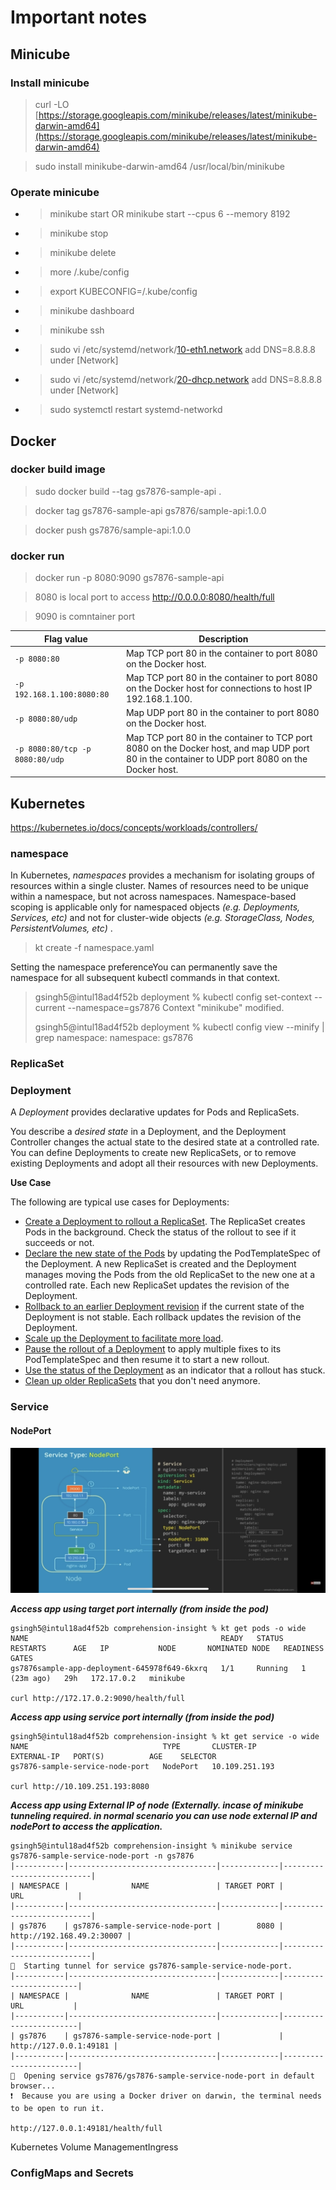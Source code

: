 # Important notes

## Minicube

### Install minicube

> curl -LO [https://storage.googleapis.com/minikube/releases/latest/minikube-darwin-amd64](https://storage.googleapis.com/minikube/releases/latest/minikube-darwin-amd64)

> sudo install minikube-darwin-amd64 /usr/local/bin/minikube

### Operate minicube

* > minikube start OR minikube start --cpus 6 --memory 8192
  >
* > minikube stop
  >
* > minikube delete
  >
* > more /.kube/config
  >
* > export KUBECONFIG=/.kube/config
  >
* > minikube dashboard
  >
* > minikube ssh
  >
* > sudo vi /etc/systemd/network/[10-eth1.network](http://10-eth1.network) add DNS=8.8.8.8 under [Network]
  >
* > sudo vi /etc/systemd/network/[20-dhcp.network](http://20-dhcp.network) add DNS=8.8.8.8 under [Network]
  >
* > sudo systemctl restart systemd-networkd
  >

## Docker

### docker build image

> sudo docker build --tag gs7876-sample-api .

> docker tag gs7876-sample-api gs7876/sample-api:1.0.0

> docker push gs7876/sample-api:1.0.0

### docker run

> docker run -p 8080:9090 gs7876-sample-api

> 8080 is local port to access http://0.0.0.0:8080/health/full

> 9090 is comntainer port

| Flag value                        | Description                                                                                                                                     |
| --------------------------------- | ----------------------------------------------------------------------------------------------------------------------------------------------- |
| `-p 8080:80`                    | Map TCP port 80 in the container to port 8080 on the Docker host.                                                                               |
| `-p 192.168.1.100:8080:80`      | Map TCP port 80 in the container to port 8080 on the Docker host for connections to host IP 192.168.1.100.                                      |
| `-p 8080:80/udp`                | Map UDP port 80 in the container to port 8080 on the Docker host.                                                                               |
| `-p 8080:80/tcp -p 8080:80/udp` | Map TCP port 80 in the container to TCP port 8080 on the Docker host, and map UDP port 80 in the container to UDP port 8080 on the Docker host. |

## Kubernetes

https://kubernetes.io/docs/concepts/workloads/controllers/

### namespace

In Kubernetes, *namespaces* provides a mechanism for isolating groups of resources within a single cluster. Names of resources need to be unique within a namespace, but not across namespaces. Namespace-based scoping is applicable only for namespaced objects *(e.g. Deployments, Services, etc)* and not for cluster-wide objects  *(e.g. StorageClass, Nodes, PersistentVolumes, etc)* .

> kt create -f namespace.yaml

Setting the namespace preferenceYou can permanently save the namespace for all subsequent kubectl commands in that
context.

> gsingh5@intul18ad4f52b deployment % kubectl config set-context --current --namespace=gs7876
> Context "minikube" modified.
>
> gsingh5@intul18ad4f52b deployment % kubectl config view --minify | grep namespace:
> namespace: gs7876

### ReplicaSet

### Deployment

A *Deployment* provides declarative updates for Pods and ReplicaSets.

You describe a *desired state* in a Deployment, and the Deployment Controller changes the actual state to the desired state at a controlled rate. You can define Deployments to create new ReplicaSets, or to remove existing Deployments and adopt all their resources with new Deployments.

**Use Case**

The following are typical use cases for Deployments:

* [Create a Deployment to rollout a ReplicaSet](https://kubernetes.io/docs/concepts/workloads/controllers/deployment/#creating-a-deployment). The ReplicaSet creates Pods in the background. Check the status of the rollout to see if it succeeds or not.
* [Declare the new state of the Pods](https://kubernetes.io/docs/concepts/workloads/controllers/deployment/#updating-a-deployment)
  by updating the PodTemplateSpec of the Deployment. A new ReplicaSet is
  created and the Deployment manages moving the Pods from the old
  ReplicaSet to the new one at a controlled rate. Each new ReplicaSet
  updates the revision of the Deployment.
* [Rollback to an earlier Deployment revision](https://kubernetes.io/docs/concepts/workloads/controllers/deployment/#rolling-back-a-deployment) if the current state of the Deployment is not stable. Each rollback updates the revision of the Deployment.
* [Scale up the Deployment to facilitate more load](https://kubernetes.io/docs/concepts/workloads/controllers/deployment/#scaling-a-deployment).
* [Pause the rollout of a Deployment](https://kubernetes.io/docs/concepts/workloads/controllers/deployment/#pausing-and-resuming-a-deployment) to apply multiple fixes to its PodTemplateSpec and then resume it to start a new rollout.
* [Use the status of the Deployment](https://kubernetes.io/docs/concepts/workloads/controllers/deployment/#deployment-status) as an indicator that a rollout has stuck.
* [Clean up older ReplicaSets](https://kubernetes.io/docs/concepts/workloads/controllers/deployment/#clean-up-policy) that you don't need anymore.

### Service

#### NodePort

![1645720829591.png](image/README/1645720829591.png)

***Access app using target port internally (from inside the pod)***

```
gsingh5@intul18ad4f52b comprehension-insight % kt get pods -o wide
NAME                                           READY   STATUS    RESTARTS      AGE   IP           NODE       NOMINATED NODE   READINESS GATES
gs7876sample-app-deployment-645978f649-6kxrq   1/1     Running   1 (23m ago)   29h   172.17.0.2   minikube

curl http://172.17.0.2:9090/health/full   
```


***Access app using service port internally (from inside the pod)***

```
gsingh5@intul18ad4f52b comprehension-insight % kt get service -o wide
NAME                              TYPE       CLUSTER-IP       EXTERNAL-IP   PORT(S)          AGE    SELECTOR
gs7876-sample-service-node-port   NodePort   10.109.251.193

curl http://10.109.251.193:8080   
```

***Access app using External IP of node (Externally. incase of minikube tunneling required. in normal scenario you can use node external IP and nodePort to access the application.***

```
gsingh5@intul18ad4f52b comprehension-insight % minikube service gs7876-sample-service-node-port -n gs7876
|-----------|---------------------------------|-------------|---------------------------|
| NAMESPACE |              NAME               | TARGET PORT |            URL            |
|-----------|---------------------------------|-------------|---------------------------|
| gs7876    | gs7876-sample-service-node-port |        8080 | http://192.168.49.2:30007 |
|-----------|---------------------------------|-------------|---------------------------|
🏃  Starting tunnel for service gs7876-sample-service-node-port.
|-----------|---------------------------------|-------------|------------------------|
| NAMESPACE |              NAME               | TARGET PORT |          URL           |
|-----------|---------------------------------|-------------|------------------------|
| gs7876    | gs7876-sample-service-node-port |             | http://127.0.0.1:49181 |
|-----------|---------------------------------|-------------|------------------------|
🎉  Opening service gs7876/gs7876-sample-service-node-port in default browser...
❗  Because you are using a Docker driver on darwin, the terminal needs to be open to run it.

http://127.0.0.1:49181/health/full
```

Kubernetes Volume ManagementIngress

### ConfigMaps and Secrets
